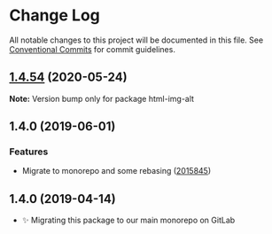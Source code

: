 # Change Log

All notable changes to this project will be documented in this file.
See [Conventional Commits](https://conventionalcommits.org) for commit guidelines.

## [1.4.54](https://gitlab.com/codsen/codsen/compare/html-img-alt@1.4.53...html-img-alt@1.4.54) (2020-05-24)

**Note:** Version bump only for package html-img-alt





## 1.4.0 (2019-06-01)

### Features

- Migrate to monorepo and some rebasing ([2015845](https://gitlab.com/codsen/codsen/commit/2015845))

## 1.4.0 (2019-04-14)

- ✨ Migrating this package to our main monorepo on GitLab
